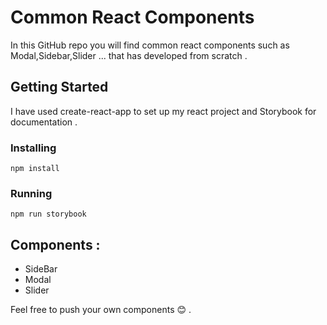 # Common React Components

In this GitHub repo you will find common react components such as Modal,Sidebar,Slider ... that has developed from scratch .

## Getting Started

I have used create-react-app to set up my react project and Storybook for documentation .

### Installing

```
npm install
```
### Running

```
npm run storybook
```

## Components :

* SideBar
* Modal
* Slider



Feel free to push your own components 😊 .
